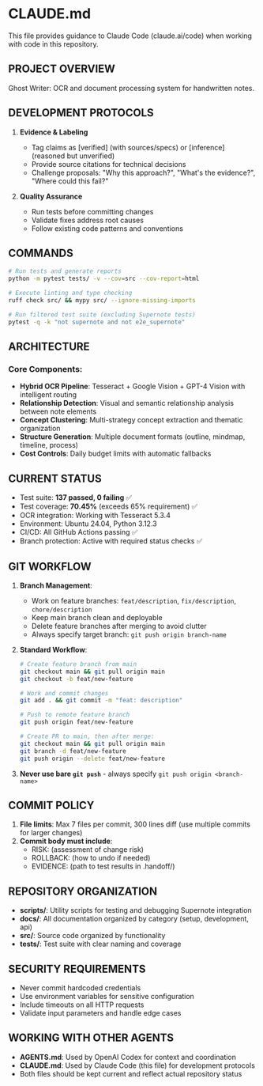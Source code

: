 # CLAUDE.md

This file provides guidance to Claude Code (claude.ai/code) when working with code in this repository.

## PROJECT OVERVIEW

Ghost Writer: OCR and document processing system for handwritten notes.

## DEVELOPMENT PROTOCOLS

1. **Evidence & Labeling**  
   - Tag claims as [verified] (with sources/specs) or [inference] (reasoned but unverified)
   - Provide source citations for technical decisions
   - Challenge proposals: "Why this approach?", "What's the evidence?", "Where could this fail?"

2. **Quality Assurance**
   - Run tests before committing changes
   - Validate fixes address root causes
   - Follow existing code patterns and conventions

## COMMANDS

```bash
# Run tests and generate reports
python -m pytest tests/ -v --cov=src --cov-report=html

# Execute linting and type checking
ruff check src/ && mypy src/ --ignore-missing-imports

# Run filtered test suite (excluding Supernote tests)
pytest -q -k "not supernote and not e2e_supernote"
```

## ARCHITECTURE

### Core Components:
- **Hybrid OCR Pipeline**: Tesseract + Google Vision + GPT-4 Vision with intelligent routing
- **Relationship Detection**: Visual and semantic relationship analysis between note elements  
- **Concept Clustering**: Multi-strategy concept extraction and thematic organization
- **Structure Generation**: Multiple document formats (outline, mindmap, timeline, process)
- **Cost Controls**: Daily budget limits with automatic fallbacks

## CURRENT STATUS

- Test suite: **137 passed, 0 failing** ✅
- Test coverage: **70.45%** (exceeds 65% requirement) ✅
- OCR integration: Working with Tesseract 5.3.4
- Environment: Ubuntu 24.04, Python 3.12.3
- CI/CD: All GitHub Actions passing ✅
- Branch protection: Active with required status checks ✅

## GIT WORKFLOW

1. **Branch Management**:
   - Work on feature branches: `feat/description`, `fix/description`, `chore/description`
   - Keep main branch clean and deployable
   - Delete feature branches after merging to avoid clutter
   - Always specify target branch: `git push origin branch-name`

2. **Standard Workflow**:
   ```bash
   # Create feature branch from main
   git checkout main && git pull origin main
   git checkout -b feat/new-feature
   
   # Work and commit changes
   git add . && git commit -m "feat: description"
   
   # Push to remote feature branch
   git push origin feat/new-feature
   
   # Create PR to main, then after merge:
   git checkout main && git pull origin main
   git branch -d feat/new-feature
   git push origin --delete feat/new-feature
   ```

3. **Never use bare `git push`** - always specify `git push origin <branch-name>`

## COMMIT POLICY

1. **File limits**: Max 7 files per commit, 300 lines diff (use multiple commits for larger changes)
2. **Commit body must include**: 
   - RISK: (assessment of change risk)
   - ROLLBACK: (how to undo if needed)
   - EVIDENCE: (path to test results in .handoff/)

## REPOSITORY ORGANIZATION

- **scripts/**: Utility scripts for testing and debugging Supernote integration
- **docs/**: All documentation organized by category (setup, development, api)
- **src/**: Source code organized by functionality
- **tests/**: Test suite with clear naming and coverage

## SECURITY REQUIREMENTS

- Never commit hardcoded credentials
- Use environment variables for sensitive configuration
- Include timeouts on all HTTP requests
- Validate input parameters and handle edge cases

## WORKING WITH OTHER AGENTS

- **AGENTS.md**: Used by OpenAI Codex for context and coordination
- **CLAUDE.md**: Used by Claude Code (this file) for development protocols
- Both files should be kept current and reflect actual repository status
